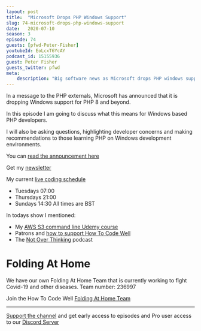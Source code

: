 ```yaml
---
layout: post
title:  "Microsoft Drops PHP Windows Support"
slug: 74-microsoft-drops-php-windows-support
date:   2020-07-10
season: 3
episode: 74
guests: [pfwd-Peter-Fisher]
youtubeId: EoLcxT6YcAY
podcast_id: 15155936
guest: Peter Fisher
guests_twitter: pfwd
meta:
    description: "Big software news as Microsoft drops PHP windows support. In this episode I talk about what this could mean for Windows based PHP developers"
---
```

In a message to the PHP externals, Microsoft has announced that it is dropping Windows support for PHP 8 and beyond.

In this episode I am going to discuss what this means for Windows based PHP developers.

I will also be asking questions, highlighting developer concerns and making recommendations to those learning PHP on Windows development environments.

You can [read the announcement here](https://externals.io/message/110907) 

Get my [newsletter](https://email.howtocodewell.net/signup) 

My current [live coding schedule](http://twitch.tv/howtocodewell)

- Tuesdays 07:00
- Thursdays 21:00
- Sundays 14:30
All times are BST

In todays show I mentioned:

- My [AWS S3 command line Udemy course](https://bit.ly/3bV2Mzt)
- Patrons and [how to support How To Code Well](https://www.patreon.com/howToCodeWell)
- The [Not Over Thinking](http://notoverthinking.com) podcast 

# Folding At Home
We have our own Folding At Home Team that is currently working to fight Covid-19 and other diseases. 
Team number: 236997

Join the How To Code Well [Folding At Home Team](https://foldingathome.org/start-folding/)


-------------------------------

[Support the channel](https://www.patreon.com/howToCodeWell) and get early access to episodes and Pro user access to our [Discord Server](https://howtocodewell.net/discord)
